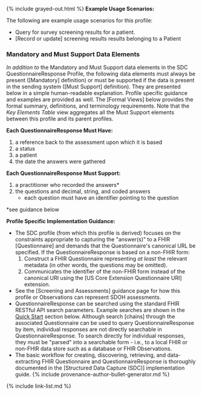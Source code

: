 {% include grayed-out.html %}
**Example Usage Scenarios:**

The following are example usage scenarios for this profile:

-   Query for survey screening results for a patient.
-  [Record or update] screening results results belonging to a Patient

### Mandatory and Must Support Data Elements

*In addition to* the Mandatory and Must Support data elements in the SDC QuestionnaireResponse Profile, the following data elements must always be present ([Mandatory] definition) or must be supported if the data is present in the sending system ([Must Support] definition). They are presented below in a simple human-readable explanation. Profile specific guidance and examples are provided as well. The [Formal Views] below provides the formal summary, definitions, and terminology requirements. Note that the *Key Elements Table* view aggregates all the Must Support elements between this profile and its parent profiles.

**Each QuestionnaireResponse Must Have:**

1. a reference back to the assessment upon which it is based
1. a status
1. a patient
1. the date the answers were gathered

**Each QuestionnaireResponse Must Support:**

<!-- 1. a tag to indicate context like SDOH -->
1. a practitioner who recorded the answers*
3. the questions and decimal, string, and coded answers
   - each question must have an identifier pointing to the question

*see guidance below

**Profile Specific Implementation Guidance:**

- The SDC profile (from which this profile is derived) focuses on the constraints appropriate to capturing the "answer(s)" to a FHIR [Questionnaire] and demands that the Questionnaire's canonical URL be specified. If the QuestionnaireResponse is based on a non-FHIR form:
  1. Construct a FHIR Questionnaire representing *at least* the relevant metadata (in other words, the questions may be omitted).
  2. Communicates the identifier of the non-FHIR form instead of the canonical URI using the [US Core Extension Questionnaire URI] extension.
- See the [Screening and Assessments] guidance page for how this profile or Observations can represent SDOH assessments.
- QuestionnaireResponse can be searched using the standard FHIR RESTful API search parameters. Example searches are shown in the [Quick Start](#notes) section below. Although search [chains] through the associated Questionnaire can be used to query QuestionnaireResponse by item, individual responses are not directly searchable in QuestionnaireResponse. To search directly for individual responses, they must be "parsed" into a searchable form - i.e., to a local FHIR or non-FHIR data store such as a database or FHIR Observations.
- The basic workflow for creating, discovering, retrieving, and data-extracting FHIR Questionnaire and QuestionnaireResponse is thoroughly documented in the [Structured Data Capture (SDC)] implementation guide.
{% include provenance-author-bullet-generator.md %}

{% include link-list.md %}

</div><!-- grayed-out -->